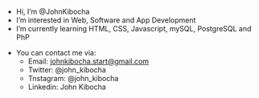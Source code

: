 - Hi, I’m @JohnKibocha
- I’m interested in Web, Software and App Development
- I’m currently learning HTML, CSS, Javascript, mySQL, PostgreSQL and PhP
<!--- 💞️ I’m looking to collaborate on ...--->
- You can contact me via:  
  - Email:      johnkibocha.start@gmail.com
  - Twitter:    @john_kibocha
  - Tnstagram:  @john_kibocha
  - Linkedin:   John Kibocha

<!---
JohnKibocha/JohnKibocha is a ✨ special ✨ repository because its `README.md` (this file) appears on your GitHub profile.
You can click the Preview link to take a look at your changes.
--->
